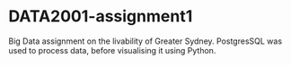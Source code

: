 # DATA2001-assignment1

Big Data assignment on the livability of Greater Sydney. PostgresSQL was used to process data, before visualising it using Python.
